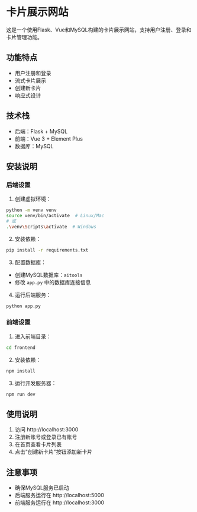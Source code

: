 # 卡片展示网站

这是一个使用Flask、Vue和MySQL构建的卡片展示网站，支持用户注册、登录和卡片管理功能。

## 功能特点

- 用户注册和登录
- 流式卡片展示
- 创建新卡片
- 响应式设计

## 技术栈

- 后端：Flask + MySQL
- 前端：Vue 3 + Element Plus
- 数据库：MySQL

## 安装说明

### 后端设置

1. 创建虚拟环境：
```bash
python -m venv venv
source venv/bin/activate  # Linux/Mac
# 或
.\venv\Scripts\activate  # Windows
```

2. 安装依赖：
```bash
pip install -r requirements.txt
```

3. 配置数据库：
- 创建MySQL数据库：`aitools`
- 修改 `app.py` 中的数据库连接信息

4. 运行后端服务：
```bash
python app.py
```

### 前端设置

1. 进入前端目录：
```bash
cd frontend
```

2. 安装依赖：
```bash
npm install
```

3. 运行开发服务器：
```bash
npm run dev
```

## 使用说明

1. 访问 http://localhost:3000
2. 注册新账号或登录已有账号
3. 在首页查看卡片列表
4. 点击"创建新卡片"按钮添加新卡片

## 注意事项

- 确保MySQL服务已启动
- 后端服务运行在 http://localhost:5000
- 前端服务运行在 http://localhost:3000 
